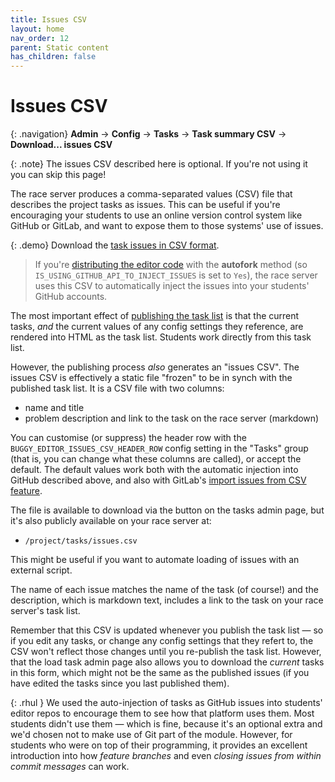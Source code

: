```yaml
---
title: Issues CSV
layout: home
nav_order: 12
parent: Static content
has_children: false
---
```


# Issues CSV 

{: .navigation}
**Admin** → **Config** → **Tasks** → **Task summary CSV** → **Download... issues CSV**

{: .note}
The issues CSV described here is optional. If you're not using it you can
skip this page!

The race server produces a comma-separated values (CSV) file that describes
the project tasks as issues. This can be useful if you're encouraging your
students to use an online version control system like GitHub or GitLab, and
want to expose them to those systems' use of issues.

{: .demo}
Download the [task issues in CSV format]({{site.content.demo_url}}/project/tasks/issues.csv).


> If you're [distributing the editor code](../buggy-editor/distributing-the-code)
> with the **autofork** method (so `IS_USING_GITHUB_API_TO_INJECT_ISSUES` is
> set to `Yes`), the race server uses this CSV to automatically inject the
> issues into your students' GitHub accounts.

The most important effect of [publishing the task list](creating-tasks)
is that the current tasks, _and_ the current values of any config settings
they reference, are rendered into HTML as the task list. Students work
directly from this task list.

However, the publishing process _also_ generates an "issues CSV". The issues
CSV is effectively a static file "frozen" to be in synch with the published
task list. It is a CSV file with two columns:

* name and title
* problem description and link to the task on the race server (markdown)

You can customise (or suppress) the header row with the
`BUGGY_EDITOR_ISSUES_CSV_HEADER_ROW` config setting in the "Tasks" group
(that is, you can change what these columns are called), or accept the
default. The default values work both with the automatic injection into
GitHub described above, and also with GitLab's [import issues from CSV
feature](https://docs.gitlab.com/ee/user/project/issues/csv_import.html).

The file is available to download via the button on the tasks admin
page, but it's also publicly available on your race server at:

* `/project/tasks/issues.csv`

This might be useful if you want to automate loading of issues with an
external script.

The name of each issue matches the name of the task (of course!) and the
description, which is markdown text, includes a link to the task on your
race server's task list.

Remember that this CSV is updated whenever you publish the task list — so
if you edit any tasks, or change any config settings that they refert to,
the CSV won't reflect those changes until you re-publish the task list.
However, that the load task admin page also allows you to download the
_current_ tasks in this form, which might not be the same as the published
issues (if you have edited the tasks since you last published them).

{: .rhul }
We used the auto-injection of tasks as GitHub issues into students'
editor repos to encourage them to see how that platform uses them. Most
students didn't use them — which is fine, because it's an optional extra
and we'd chosen not to make use of Git part of the module. However, for
students who were on top of their programming, it provides an excellent
introduction into how _feature branches_ and even _closing issues from
within commit messages_ can work.
